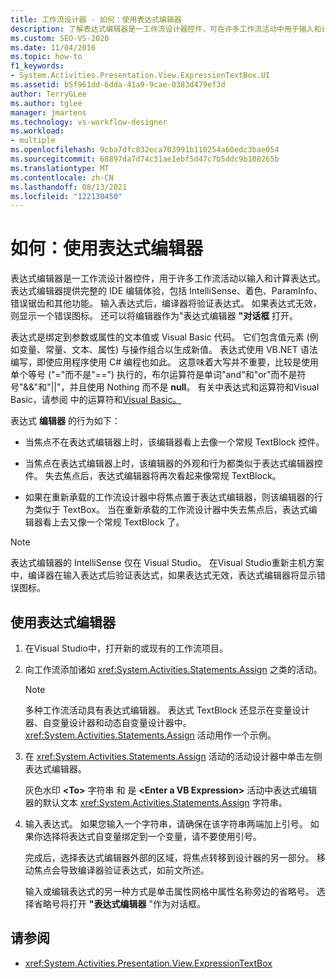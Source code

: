 ```yaml
---
title: 工作流设计器 - 如何：使用表达式编辑器
description: 了解表达式编辑器是一工作流设计器控件，可在许多工作流活动中用于输入和计算表达式。
ms.custom: SEO-VS-2020
ms.date: 11/04/2016
ms.topic: how-to
f1_keywords:
- System.Activities.Presentation.View.ExpressionTextBox.UI
ms.assetid: b5f961dd-6dda-41a9-9cae-0383d479ef3d
author: TerryGLee
ms.author: tglee
manager: jmartens
ms.technology: vs-workflow-designer
ms.workload:
- multiple
ms.openlocfilehash: 9cba7dfc832eca703991b110254a60edc3bae054
ms.sourcegitcommit: 68897da7d74c31ae1ebf5d47c7b5ddc9b108265b
ms.translationtype: MT
ms.contentlocale: zh-CN
ms.lasthandoff: 08/13/2021
ms.locfileid: "122130450"
---
```

# <a name="how-to-use-the-expression-editor"></a>如何：使用表达式编辑器

表达式编辑器是一工作流设计器控件，用于许多工作流活动以输入和计算表达式。 表达式编辑器提供完整的 IDE 编辑体验，包括 IntelliSense、着色、ParamInfo、错误锯齿和其他功能。 输入表达式后，编译器将验证表达式。 如果表达式无效，则显示一个错误图标。 还可以将编辑器作为"表达式编辑器 **"对话框** 打开。

表达式是绑定到参数或属性的文本值或 Visual Basic 代码。 它们包含值元素 (例如变量、常量、文本、属性) 与操作组合以生成新值。 表达式使用 VB.NET 语法编写，即使应用程序使用 C# 编程也如此。 这意味着大写并不重要，比较是使用单个等号 ("="而不是"==") 执行的，布尔运算符是单词"and"和"or"而不是符号"&&"和"||"，并且使用 Nothing 而不是 **null**。  有关中表达式和运算符和Visual Basic，请参阅 中的运算符和[Visual Basic。](/previous-versions/visualstudio/visual-studio-2010/a1w3te48(v=vs.100))

表达式 **编辑器** 的行为如下：

- 当焦点不在表达式编辑器上时，该编辑器看上去像一个常规 TextBlock 控件。

- 当焦点在表达式编辑器上时，该编辑器的外观和行为都类似于表达式编辑器控件。 失去焦点后，表达式编辑器将再次看起来像常规 TextBlock。

- 如果在重新承载的工作流设计器中将焦点置于表达式编辑器，则该编辑器的行为类似于 TextBox。 当在重新承载的工作流设计器中失去焦点后，表达式编辑器看上去又像一个常规 TextBlock 了。

> [!NOTE]
> 表达式编辑器的 IntelliSense 仅在 Visual Studio。 在Visual Studio重新主机方案中，编译器在输入表达式后验证表达式，如果表达式无效，表达式编辑器将显示错误图标。

## <a name="use-the-expression-editor"></a>使用表达式编辑器

1. 在Visual Studio中，打开新的或现有的工作流项目。

2. 向工作流添加诸如 <xref:System.Activities.Statements.Assign> 之类的活动。

    > [!NOTE]
    > 多种工作流活动具有表达式编辑器。 表达式 TextBlock 还显示在变量设计器、自变量设计器和动态自变量设计器中。 <xref:System.Activities.Statements.Assign> 活动用作一个示例。

3. 在 <xref:System.Activities.Statements.Assign> 活动的活动设计器中单击左侧表达式编辑器。

     灰色水印 **\<To>** 字符串 和 是 **\<Enter a VB Expression>** 活动中表达式编辑器的默认文本 <xref:System.Activities.Statements.Assign> 字符串。

4. 输入表达式。 如果您输入一个字符串，请确保在该字符串两端加上引号。 如果你选择将表达式自变量绑定到一个变量，请不要使用引号。

     完成后，选择表达式编辑器外部的区域，将焦点转移到设计器的另一部分。 移动焦点会导致编译器验证表达式，如前文所述。

     输入或编辑表达式的另一种方式是单击属性网格中属性名称旁边的省略号。 选择省略号将打开 **"表达式编辑器** "作为对话框。

## <a name="see-also"></a>请参阅

- <xref:System.Activities.Presentation.View.ExpressionTextBox>
